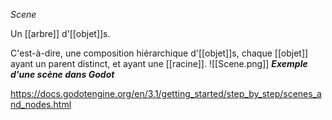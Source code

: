 *Scene*

Un [[arbre]] d'[[objet]]s. 

C'est-à-dire, une composition hiérarchique d'[[objet]]s, chaque [[objet]] ayant un parent distinct, et ayant une [[racine]].
![[Scene.png]]
***Exemple d'une scène dans Godot***

https://docs.godotengine.org/en/3.1/getting_started/step_by_step/scenes_and_nodes.html

